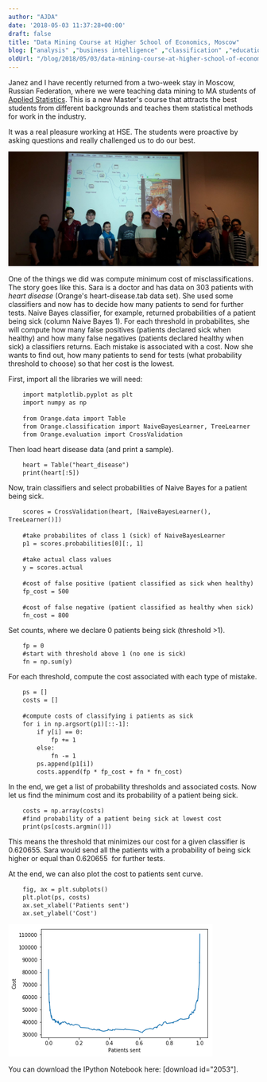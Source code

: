 ```yaml
---
author: "AJDA"
date: '2018-05-03 11:37:28+00:00'
draft: false
title: "Data Mining Course at Higher School of Economics, Moscow"
blog: ["analysis" ,"business intelligence" ,"classification" ,"education" ,"examples"  ,"python" ,"scripting" ,"workshop" ]
oldUrl: "/blog/2018/05/03/data-mining-course-at-higher-school-of-economics-moscow/"
---
```


Janez and I have recently returned from a two-week stay in Moscow, Russian Federation, where we were teaching data mining to MA students of [Applied Statistics](https://www.hse.ru/en/ma/sna/). This is a new Master's course that attracts the best students from different backgrounds and teaches them statistical methods for work in the industry.

It was a real pleasure working at HSE. The students were proactive by asking questions and really challenged us to do our best.

![](20180420_213316.jpg)

One of the things we did was compute minimum cost of misclassifications. The story goes like this. Sara is a doctor and has data on 303 patients with _heart disease_ (Orange's heart-disease.tab data set). She used some classifiers and now has to decide how many patients to send for further tests. Naive Bayes classifier, for example, returned probabilities of a patient being sick (column Naive Bayes 1). For each threshold in probabilites, she will compute how many false positives (patients declared sick when healthy) and how many false negatives (patients declared healthy when sick) a classifiers returns. Each mistake is associated with a cost. Now she wants to find out, how many patients to send for tests (what probability threshold to choose) so that her cost is the lowest.

First, import all the libraries we will need:

```
    import matplotlib.pyplot as plt
    import numpy as np
    
    from Orange.data import Table
    from Orange.classification import NaiveBayesLearner, TreeLearner
    from Orange.evaluation import CrossValidation
```

Then load heart disease data (and print a sample).

```
    heart = Table("heart_disease")
    print(heart[:5])
```


Now, train classifiers and select probabilities of Naive Bayes for a patient being sick.

```
    scores = CrossValidation(heart, [NaiveBayesLearner(), TreeLearner()])
    
    #take probabilites of class 1 (sick) of NaiveBayesLearner
    p1 = scores.probabilities[0][:, 1]
    
    #take actual class values
    y = scores.actual
    
    #cost of false positive (patient classified as sick when healthy)
    fp_cost = 500
    
    #cost of false negative (patient classified as healthy when sick)
    fn_cost = 800
```


Set counts, where we declare 0 patients being sick (threshold >1).

```
    fp = 0
    #start with threshold above 1 (no one is sick)
    fn = np.sum(y)
```


For each threshold, compute the cost associated with each type of mistake.

```
    ps = []
    costs = []
    
    #compute costs of classifying i patients as sick
    for i in np.argsort(p1)[::-1]:
        if y[i] == 0:
            fp += 1
        else:
            fn -= 1
        ps.append(p1[i])
        costs.append(fp * fp_cost + fn * fn_cost)
```


In the end, we get a list of probability thresholds and associated costs. Now let us find the minimum cost and its probability of a patient being sick.

```
    costs = np.array(costs)
    #find probability of a patient being sick at lowest cost
    print(ps[costs.argmin()])
```


This means the threshold that minimizes our cost for a given classifier is 0.620655. Sara would send all the patients with a probability of being sick higher or equal than 0.620655  for further tests.

At the end, we can also plot the cost to patients sent curve.

```
    fig, ax = plt.subplots()
    plt.plot(ps, costs)
    ax.set_xlabel('Patients sent')
    ax.set_ylabel('Cost')
```


![](image-1.png)

You can download the IPython Notebook here: [download id="2053"].
